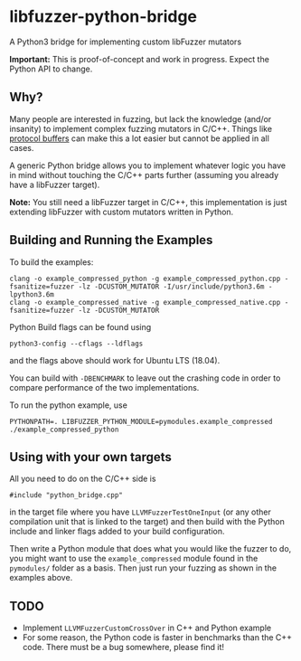 # libfuzzer-python-bridge
A Python3 bridge for implementing custom libFuzzer mutators

**Important:** This is proof-of-concept and work in progress. Expect the Python API to change.

## Why?

Many people are interested in fuzzing, but lack the knowledge (and/or insanity) to implement
complex fuzzing mutators in C/C++. Things like [protocol buffers](https://github.com/google/fuzzer-test-suite/blob/master/tutorial/structure-aware-fuzzing.md#example-protocol-buffers)
can make this a lot easier but cannot be applied in all cases.

A generic Python bridge allows you to implement whatever logic you have in mind without
touching the C/C++ parts further (assuming you already have a libFuzzer target).

**Note:** You still need a libFuzzer target in C/C++, this implementation is just extending
libFuzzer with custom mutators written in Python.

## Building and Running the Examples

To build the examples:

    clang -o example_compressed_python -g example_compressed_python.cpp -fsanitize=fuzzer -lz -DCUSTOM_MUTATOR -I/usr/include/python3.6m -lpython3.6m
    clang -o example_compressed_native -g example_compressed_native.cpp -fsanitize=fuzzer -lz -DCUSTOM_MUTATOR


Python Build flags can be found using

    python3-config --cflags --ldflags

and the flags above should work for Ubuntu LTS (18.04).

You can build with `-DBENCHMARK` to leave out the crashing code in order to compare performance of the two implementations.

To run the python example, use

    PYTHONPATH=. LIBFUZZER_PYTHON_MODULE=pymodules.example_compressed ./example_compressed_python

## Using with your own targets

All you need to do on the C/C++ side is

    #include "python_bridge.cpp"

in the target file where you have `LLVMFuzzerTestOneInput` (or any other compilation unit that is linked to the target)
and then build with the Python include and linker flags added to your build configuration.

Then write a Python module that does what you would like the fuzzer to do, you might want to use
the `example_compressed` module found in the `pymodules/` folder as a basis. Then just run your
fuzzing as shown in the examples above.

## TODO

* Implement `LLVMFuzzerCustomCrossOver` in C++ and Python example
* For some reason, the Python code is faster in benchmarks than the C++ code. There must be a bug somewhere, please find it!
